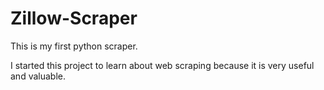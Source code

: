 # Zillow-Scraper
This is my first python scraper. 

I started this project to learn about web scraping because it is very useful and valuable.
